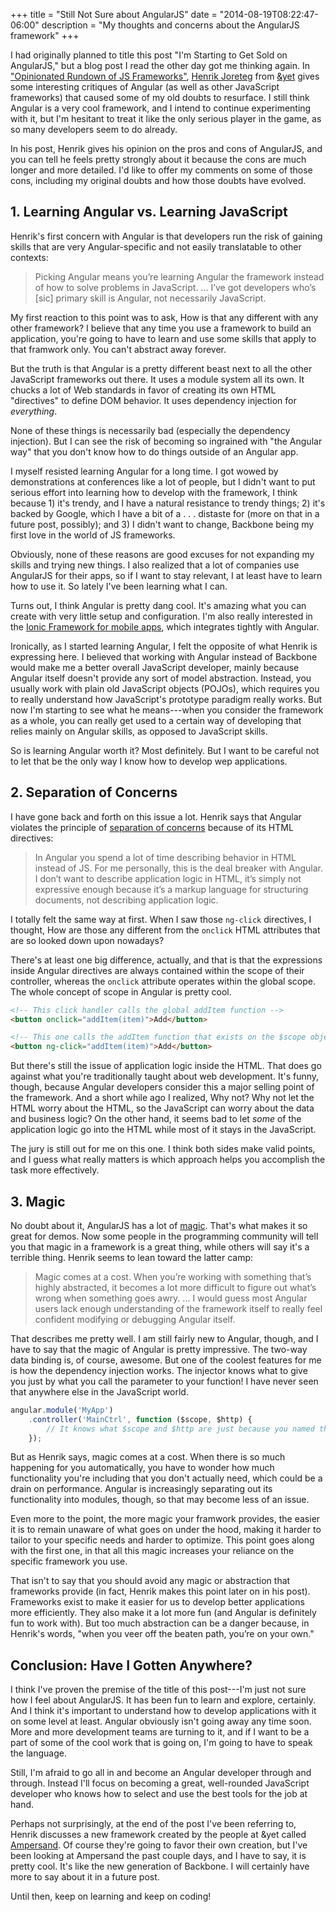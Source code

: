 +++
title = "Still Not Sure about AngularJS"
date = "2014-08-19T08:22:47-06:00"
description = "My thoughts and concerns about the AngularJS framework"
+++

I had originally planned to title this post "I'm Starting to Get Sold on AngularJS," but a blog post I read the other day got me thinking again. In ["Opinionated Rundown of JS Frameworks"](https://blog.andyet.com/2014/08/13/opinionated-rundown-of-js-frameworks), [Henrik Joreteg](https://twitter.com/HenrikJoreteg) from [&yet](http://andyet.com) gives some interesting critiques of Angular (as well as other JavaScript frameworks) that caused some of my old doubts to resurface. I still think Angular is a very cool framework, and I intend to continue experimenting with it, but I'm hesitant to treat it like the only serious player in the game, as so many developers seem to do already.

<!--more-->

In his post, Henrik gives his opinion on the pros and cons of AngularJS, and you can tell he feels pretty strongly about it because the cons are much longer and more detailed. I'd like to offer my comments on some of those cons, including my original doubts and how those doubts have evolved.

## 1. Learning Angular vs. Learning JavaScript

Henrik's first concern with Angular is that developers run the risk of gaining skills that are very Angular-specific and not easily translatable to other contexts:

> Picking Angular means you’re learning Angular the framework instead of how to solve problems in JavaScript. ... I’ve got developers who’s [sic] primary skill is Angular, not necessarily JavaScript.

My first reaction to this point was to ask, How is that any different with any other framework? I believe that any time you use a framework to build an application, you're going to have to learn and use some skills that apply to that framwork only. You can't abstract away forever.

But the truth is that Angular is a pretty different beast next to all the other JavaScript frameworks out there. It uses a module system all its own. It chucks a lot of Web standards in favor of creating its own HTML "directives" to define DOM behavior. It uses dependency injection for *everything*.

None of these things is necessarily bad (especially the dependency injection). But I can see the risk of becoming so ingrained with "the Angular way" that you don't know how to do things outside of an Angular app.

I myself resisted learning Angular for a long time. I got wowed by demonstrations at conferences like a lot of people, but I didn't want to put serious effort into learning how to develop with the framework, I think because 1) it's trendy, and I have a natural resistance to trendy things; 2) it's backed by Google, which I have a bit of a . . . distaste for (more on that in a future post, possibly); and 3) I didn't want to change, Backbone being my first love in the world of JS frameworks.

Obviously, none of these reasons are good excuses for not expanding my skills and trying new things. I also realized that a lot of companies use AngularJS for their apps, so if I want to stay relevant, I at least have to learn how to use it. So lately I've been learning what I can.

Turns out, I think Angular is pretty dang cool. It's amazing what you can create with very little setup and configuration. I'm also really interested in the [Ionic Framework for mobile apps](http://ionicframework.com), which integrates tightly with Angular.

Ironically, as I started learning Angular, I felt the opposite of what Henrik is expressing here. I believed that working with Angular instead of Backbone would make me a better overall JavaScript developer, mainly because Angular itself doesn't provide any sort of model abstraction. Instead, you usually work with plain old JavaScript objects (POJOs), which requires you to really understand how JavaScript's prototype paradigm really works. But now I'm starting to see what he means---when you consider the framework as a whole, you can really get used to a certain way of developing that relies mainly on Angular skills, as opposed to JavaScript skills.

So is learning Angular worth it? Most definitely. But I want to be careful not to let that be the only way I know how to develop wep applications.

## 2. Separation of Concerns

I have gone back and forth on this issue a lot. Henrik says that Angular violates the principle of [separation of concerns](http://en.wikipedia.org/wiki/Separation_of_concerns) because of its HTML directives:

> In Angular you spend a lot of time describing behavior in HTML instead of JS. For me personally, this is the deal breaker with Angular. I don’t want to describe application logic in HTML, it’s simply not expressive enough because it’s a markup language for structuring documents, not describing application logic.

I totally felt the same way at first. When I saw those `ng-click` directives, I thought, How are those any different from the `onclick` HTML attributes that are so looked down upon nowadays?

There's at least one big difference, actually, and that is that the expressions inside Angular directives are always contained within the scope of their controller, whereas the `onclick` attribute operates within the global scope. The whole concept of scope in Angular is pretty cool.

```html
<!-- This click handler calls the global addItem function -->
<button onclick="addItem(item)">Add</button>

<!-- This one calls the addItem function that exists on the $scope object of the controller -->
<button ng-click="addItem(item)">Add</button>
```

But there's still the issue of application logic inside the HTML. That does go against what you're traditionally taught about web development. It's funny, though, because Angular developers consider this a major selling point of the framework. And a short while ago I realized, Why not? Why not let the HTML worry about the HTML, so the JavaScript can worry about the data and business logic? On the other hand, it seems bad to let *some* of the application logic go into the HTML while most of it stays in the JavaScript.

The jury is still out for me on this one. I think both sides make valid points, and I guess what really matters is which approach helps you accomplish the task more effectively.

## 3. Magic

No doubt about it, AngularJS has a lot of [magic](http://en.wikipedia.org/wiki/Magic_%28programming%29). That's what makes it so great for demos. Now some people in the programming community will tell you that magic in a framework is a great thing, while others will say it's a terrible thing. Henrik seems to lean toward the latter camp:

> Magic comes at a cost. When you’re working with something that’s highly abstracted, it becomes a lot more difficult to figure out what’s wrong when something goes awry. ... I would guess most Angular users lack enough understanding of the framework itself to really feel confident modifying or debugging Angular itself.

That describes me pretty well. I am still fairly new to Angular, though, and I have to say that the magic of Angular is pretty impressive. The two-way data binding is, of course, awesome. But one of the coolest features for me is how the dependency injection works. The injector knows what to give you just by what you call the parameter to your function! I have never seen that anywhere else in the JavaScript world.

```javascript
angular.module('MyApp')
    .controller('MainCtrl', function ($scope, $http) {
        // It knows what $scope and $http are just because you named them that!
    });
```

But as Henrik says, magic comes at a cost. When there is so much happening for you automatically, you have to wonder how much functionality you're including that you don't actually need, which could be a drain on performance. Angular is increasingly separating out its functionality into modules, though, so that may become less of an issue.

Even more to the point, the more magic your framwork provides, the easier it is to remain unaware of what goes on under the hood, making it harder to tailor to your specific needs and harder to optimize. This point goes along with the first one, in that all this magic increases your reliance on the specific framework you use.

That isn't to say that you should avoid any magic or abstraction that frameworks provide (in fact, Henrik makes this point later on in his post). Frameworks exist to make it easier for us to develop better applications more efficiently. They also make it a lot more fun (and Angular is definitely fun to work with). But too much abstraction can be a danger because, in Henrik's words, "when you veer off the beaten path, you’re on your own."

## Conclusion: Have I Gotten Anywhere?

I think I've proven the premise of the title of this post---I'm just not sure how I feel about AngularJS. It has been fun to learn and explore, certainly. And I think it's important to understand how to develop applications with it on some level at least. Angular obviously isn't going away any time soon. More and more development teams are turning to it, and if I want to be a part of some of the cool work that is going on, I'm going to have to speak the language.

Still, I'm afraid to go all in and become an Angular developer through and through. Instead I'll focus on becoming a great, well-rounded JavaScript developer who knows how to select and use the best tools for the job at hand.

Perhaps not surprisingly, at the end of the post I've been referring to, Henrik discusses a new framework created by the people at &yet called [Ampersand](http://ampersandjs.com). Of course they're going to favor their own creation, but I've been looking at Ampersand the past couple days, and I have to say, it is pretty cool. It's like the new generation of Backbone. I will certainly have more to say about it in a future post.

Until then, keep on learning and keep on coding!
